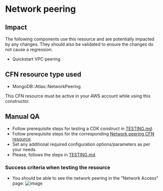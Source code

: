 # Network peering

## Impact 
The following components use this resource and are potentially impacted by any changes. They should also be validated to ensure the changes do not cause a regression.

- Quickstart VPC peering


## CFN resource type used
- MongoDB::Atlas::NetworkPeering

This CFN resource must be active in your AWS account while using this constructor.


## Manual QA
- Follow prerequisite steps for testing a CDK construct in [TESTING.md](../../../TESTING.md).
- Follow prerequisite steps for the corresponding [Network peering CFN resource](../../../../cfn-resources/network-peering/test/README.md).
- Set any additional required configuration options/parameters as per your needs.
- Please, follows the steps in [TESTING.md](../../../TESTING.md).


### Success criteria when testing the resource
- You should be able to see the network peering in the "Network Access" page:
![image](https://user-images.githubusercontent.com/5663078/227514067-123c7343-1066-4ba7-802a-03a73a810c78.png)